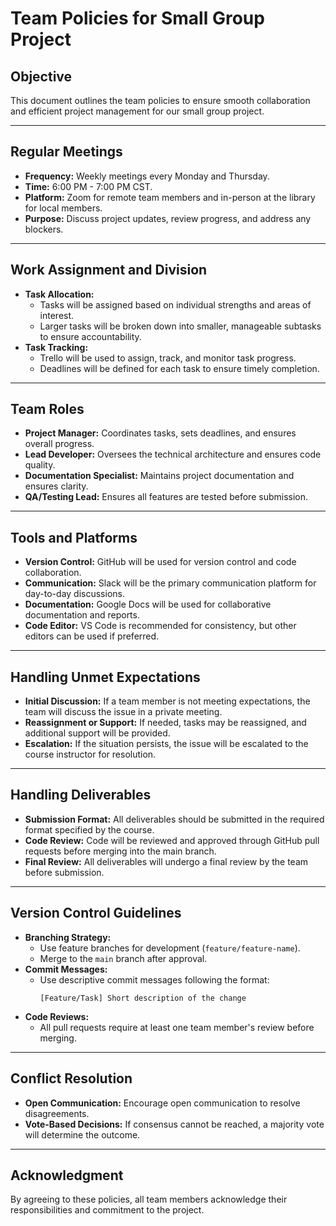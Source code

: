 # Team Policies for Small Group Project

## Objective
This document outlines the team policies to ensure smooth collaboration and efficient project management for our small group project.

---

## Regular Meetings
- **Frequency:** Weekly meetings every Monday and Thursday.  
- **Time:** 6:00 PM - 7:00 PM CST.  
- **Platform:** Zoom for remote team members and in-person at the library for local members.  
- **Purpose:** Discuss project updates, review progress, and address any blockers.  

---

## Work Assignment and Division
- **Task Allocation:**  
  - Tasks will be assigned based on individual strengths and areas of interest.  
  - Larger tasks will be broken down into smaller, manageable subtasks to ensure accountability.  
- **Task Tracking:**  
  - Trello will be used to assign, track, and monitor task progress.  
  - Deadlines will be defined for each task to ensure timely completion.  

---

## Team Roles
- **Project Manager:** Coordinates tasks, sets deadlines, and ensures overall progress.  
- **Lead Developer:** Oversees the technical architecture and ensures code quality.  
- **Documentation Specialist:** Maintains project documentation and ensures clarity.  
- **QA/Testing Lead:** Ensures all features are tested before submission.  

---

## Tools and Platforms
- **Version Control:** GitHub will be used for version control and code collaboration.  
- **Communication:** Slack will be the primary communication platform for day-to-day discussions.  
- **Documentation:** Google Docs will be used for collaborative documentation and reports.  
- **Code Editor:** VS Code is recommended for consistency, but other editors can be used if preferred.  

---

## Handling Unmet Expectations
- **Initial Discussion:** If a team member is not meeting expectations, the team will discuss the issue in a private meeting.  
- **Reassignment or Support:** If needed, tasks may be reassigned, and additional support will be provided.  
- **Escalation:** If the situation persists, the issue will be escalated to the course instructor for resolution.  

---

## Handling Deliverables
- **Submission Format:** All deliverables should be submitted in the required format specified by the course.  
- **Code Review:** Code will be reviewed and approved through GitHub pull requests before merging into the main branch.  
- **Final Review:** All deliverables will undergo a final review by the team before submission.  

---

## Version Control Guidelines
- **Branching Strategy:**  
  - Use feature branches for development (`feature/feature-name`).  
  - Merge to the `main` branch after approval.  
- **Commit Messages:**  
  - Use descriptive commit messages following the format:  
    ```
    [Feature/Task] Short description of the change
    ```
- **Code Reviews:**  
  - All pull requests require at least one team member's review before merging.  

---

## Conflict Resolution
- **Open Communication:** Encourage open communication to resolve disagreements.  
- **Vote-Based Decisions:** If consensus cannot be reached, a majority vote will determine the outcome.  

---

## Acknowledgment
By agreeing to these policies, all team members acknowledge their responsibilities and commitment to the project.

